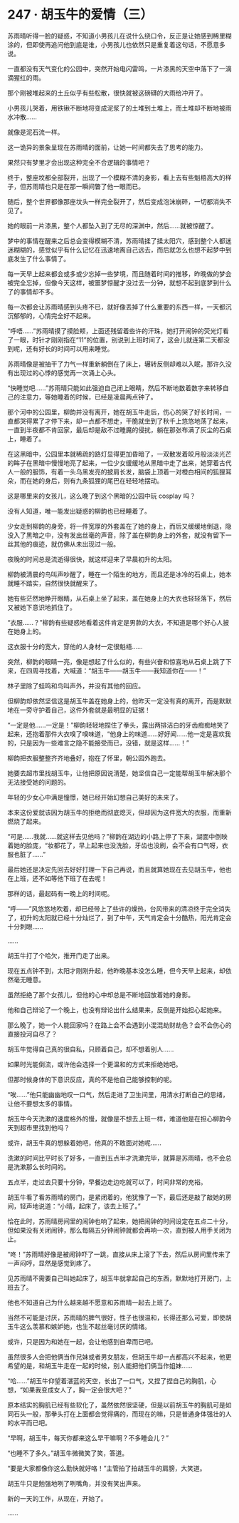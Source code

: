 # 247 · 胡玉牛的爱情（三）

苏雨晴听得一脸的疑惑，不知道小男孩儿在说什么绕口令，反正是让她感到稀里糊涂的，但即使再追问他到底是谁，小男孩儿也依然只是重复着这句话，不愿意多说。

一直都没有天气变化的公园中，突然开始电闪雷鸣，一片漆黑的天空中落下了一滴滴猩红的雨。

那个刚被堆起来的土丘似乎有些松散，很快就被这磅礴的大雨给冲开了。

小男孩儿哭着，用铁锹不断地将变成泥浆了的土堆到土堆上，而土堆却不断地被雨水冲散……

就像是泥石流一样。

这一诡异的景象呈现在苏雨晴的面前，让她一时间都失去了思考的能力。

果然只有梦里才会出现这种完全不合逻辑的事情吧？

终于，整座坟都全部裂开，出现了一个模糊不清的身影，看上去有些魁梧高大的样子，但苏雨晴也只是在那一瞬间瞥了他一眼而已。

随后，整个世界都像那座坟头一样完全裂开了，然后变成泡沫崩碎，一切都消失不见了。

她的眼前一片漆黑，整个人都坠入到了无尽的深渊中，然后……就被惊醒了。

梦中的事情在醒来之后总会变得模糊不清，苏雨晴揉了揉太阳穴，感到整个人都迷迷糊糊的，感觉似乎有什么记忆在迅速地离自己远去，而后就怎么也想不起梦中到底发生了什么事情了。

每一天早上起来都会或多或少忘掉一些梦境，而且随着时间的推移，昨晚做的梦会被完全忘掉，但像今天这样，被噩梦惊醒才没过去一分钟，就想不起到底梦到什么了的事情却不多。

每一次都会让苏雨晴感到头疼不已，就好像丢掉了什么重要的东西一样，一天都沉沉郁郁的，心情完全好不起来。

“呼唔……”苏雨晴摸了摸脸颊，上面还残留着些许的汗珠，她打开闹钟的荧光灯看了一眼，时针才刚刚指在“11”的位置，别说到上班时间了，这会儿就连第二天都没到呢，还有好长的时间可以用来睡觉。

苏雨晴像是被抽干了力气一样重新躺倒在了床上，辗转反侧却难以入眠，那许久没有出现过的心悸的感觉再一次涌上心头。

“快睡觉吧……”苏雨晴只能如此强迫自己闭上眼睛，然后不断地数着数字来转移自己的注意力，等她睡着的时候，已经是凌晨两点钟了。

那个河中的公园里，柳韵并没有离开，她在胡玉牛走后，伤心的哭了好长时间，一直都哭得累了才停下来，却一点都不想走，干脆就坐到了秋千上悠悠地荡了起来，一直到半夜都不肯回家，最后却是敌不过睡魔的侵扰，躺在那张布满了灰尘的石桌上，睡着了。

在这黑暗中，公园里本就稀疏的路灯显得更加昏暗了，一双散发着皎月般淡淡光芒的眸子在黑暗中慢慢地亮了起来，一位少女缓缓地从黑暗中走了出来，她穿着古代人一般的服饰，有着一头乌黑发亮的披肩长发，脑袋上顶着一对橙白相间的狐狸耳朵，而在她的身后，则有九条狐狸的尾巴在轻轻地摆动。

这是哪里来的女孩儿，这么晚了到这个黑暗的公园中玩 cosplay 吗？

没有人知道，唯一能发出疑惑的柳韵也已经睡着了。

少女走到柳韵的身旁，将一件宽厚的外套盖在了她的身上，而后又缓缓地倒退，隐没入了黑暗之中，没有发出丝毫的声音，除了盖在柳韵身上的外套，就没有留下一丝其他的痕迹，就仿佛从未出现过一般。

夜晚的时间总是流逝得很快，就这样迎来了早晨初升的太阳。

柳韵被清晨的鸟叫声吵醒了，睡在一个陌生的地方，而且还是冰冷的石桌上，她本就睡不踏实，自然很快就醒来了。

她有些茫然地睁开眼睛，从石桌上坐了起来，盖在她身上的大衣也轻轻落下，然后又被她下意识地抓住了。

“衣服……？”柳韵有些疑惑地看着这件肯定是男款的大衣，不知道是哪个好心人披在她身上的。

这衣服十分的宽大，穿他的人身材一定很魁梧……

突然，柳韵的眼睛一亮，像是想起了什么似的，有些兴奋和惊喜地从石桌上跳了下来，在四周寻找着，大喊道：“胡玉牛——胡玉牛——我知道你在——！”

林子里除了蛙鸣和鸟叫声外，并没有其他的回应。

但柳韵却依然坚信这是胡玉牛盖在她身上的，他昨天一定没有真的离开，而是默默地在一旁守护着自己，这件外套就是最明显的证据！

“一定是他……一定是！”柳韵轻轻地捏住了拳头，露出两排洁白的牙齿痴痴地笑了起来，还抱着那件大衣嗅了嗅味道，“他身上的味道……好好闻……他一定是喜欢我的，只是因为一些难言之隐不能接受而已，没错，就是这样……！”

柳韵把衣服整整齐齐地叠好，抱在了怀里，朝公园外跑去。

她要去超市里找胡玉牛，让他把原因说清楚，她坚信自己一定能帮胡玉牛解决那个无法接受她的问题的。

年轻的少女心中满是憧憬，她已经开始幻想自己美好的未来了。

本来这份爱就该因为胡玉牛的拒绝而彻底熄灭，但却因为这件宽大的衣服，而重新燃烧了起来。

“可是……我就……就这样去见他吗？”柳韵在湖边的小路上停了下来，湖面中倒映着她的脸庞，“妆都花了，早上起来也没洗脸，牙齿也没刷，会不会有口气呀，衣服也脏了……”

最后她还是决定先回去好好打理一下自己再说，而且就算她现在去见胡玉牛，他也在上班，还不如等他下班了在去呢！

那样的话，最起码有一晚上的时间呢。

“呼——”风悠悠地吹着，却已经带上了些许的燥热，台风带来的清凉终于完全消失了，初升的太阳就已经十分灿烂了，到了中午，天气肯定会十分酷热，阳光肯定会十分刺眼……

……

胡玉牛打了个哈欠，推开门走了出来。

现在五点钟不到，太阳才刚刚升起，他昨晚基本没怎么睡，但今天早上起来，却依然毫无睡意。

虽然拒绝了那个女孩儿，但他的心中却总是不断地回放着她的身影。

他和自己辩论了一个晚上，也没有辩论出什么结果来，反倒是开始担心起她来。

那么晚了，她一个人能回家吗？在路上会不会遇到小混混劫财劫色？会不会伤心的直接投河自尽了？

胡玉牛觉得自己真的很自私，只顾着自己，却不想着别人……

如果时光能倒流，或许他会选择一个更温和的方式来拒绝她吧。

但那时候身体的下意识反应，真的不是他自己能够控制的呢。

“唉……”他只能幽幽地叹一口气，然后走进了卫生间里，用清水打断自己的思绪，让他不要想太多的事情。

胡玉牛今天洗漱的速度格外的慢，就像是不想去上班一样，难道他是在担心柳韵今天到超市里找到他吗？

或许，胡玉牛真的想躲着她吧，他真的不敢面对她呢……

洗漱的时间比平时长了好多，一直到五点半才洗漱完毕，就算是苏雨晴，也不会总是洗漱那么长时间的。

五点半，走过去只要十分钟，早餐边走边吃就可以了，时间非常的充裕。

胡玉牛看了看苏雨晴的房门，是紧闭着的，他犹豫了一下，最后还是敲了敲她的房间，轻声地说道：“小晴，起床了，该去上班了。”

恰在此时，苏雨晴房间里的闹钟也响了起来，她把闹钟的时间设定在五点二十分，但如果没有关闭闹钟，那么每隔五分钟闹钟就都会再响一次，直到被人用手关闭为止。

“咚！”苏雨晴好像是被闹钟吓了一跳，直接从床上滚了下去，然后从房间里传来了一声闷哼，显然是感觉到疼了。

见苏雨晴不需要自己叫她起床了，胡玉牛就拿起自己的东西，默默地打开房门，上班去了。

他也不知道自己为什么越来越不愿意和苏雨晴一起去上班了。

当然不可能是讨厌，苏雨晴的脾气很好，性子也很温和，长得还那么可爱，即使胡玉牛这么羡慕和嫉妒她，也生不起丝毫讨厌的情绪。

或许，只是因为和她在一起，会让他感到自卑而已吧。

虽然很多人会把他俩当作兄妹或者男女朋友，但胡玉牛却一点都高兴不起来，他更希望的是，和胡玉牛走在一起的时候，别人能把他们俩当作姐妹……

“哈……”胡玉牛仰望着湛蓝的天空，长出了一口气，又捏了捏自己的胸肌，心想，“如果我变成女人了，胸一定会很大吧？”

原本结实的胸肌已经有些软化了，虽然依然很坚硬，但是以前胡玉牛的胸肌可是如同石头一般，那拳头打在上面都会觉得痛的，而现在的嘛，只是普通身体强壮的人的水平而已吧。

“早啊，胡玉牛，每天你都来这么早干嘛啊？不多睡会儿？”

“也睡不了多久。”胡玉牛微微笑了笑，答道。

“要是大家都像你这么勤快就好咯！”主管拍了拍胡玉牛的肩膀，大笑道。

胡玉牛只是勉强地咧了咧嘴角，并没有笑出声来。

新的一天的工作，从现在，开始了。

……

